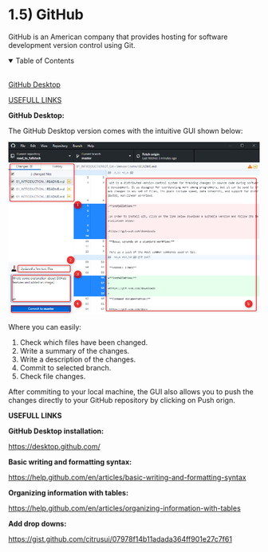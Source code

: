 # 1.5) GitHub

GitHub is an American company that provides hosting for software development version control using Git.

<details open>
<summary>Table of Contents</summary>
<br>

[GitHub Desktop](#h1)

[USEFULL LINKS](#h2)

</details>

<a name="h1"/>

**GitHub Desktop:**

The GitHub Desktop version comes with the intuitive GUI shown below:

![alt text](https://raw.githubusercontent.com/guidias1212/road_to_fullstack/master/images/GitHub_Desktop_GUI.png)

Where you can easily:
1. Check which files have been changed.
2. Write a summary of the changes.
3. Write a description of the changes.
4. Commit to selected branch.
5. Check file changes.

After commiting to your local machine, the GUI also allows you to push the changes directly to your GitHub repository by clicking on Push orign.

<a name="h2"/>

**USEFULL LINKS**

**GitHub Desktop installation:**

https://desktop.github.com/

**Basic writing and formatting syntax:**

https://help.github.com/en/articles/basic-writing-and-formatting-syntax

**Organizing information with tables:**

https://help.github.com/en/articles/organizing-information-with-tables

**Add drop downs:**

https://gist.github.com/citrusui/07978f14b11adada364ff901e27c7f61